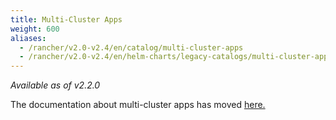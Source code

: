 ```yaml
---
title: Multi-Cluster Apps
weight: 600
aliases:
  - /rancher/v2.0-v2.4/en/catalog/multi-cluster-apps
  - /rancher/v2.0-v2.4/en/helm-charts/legacy-catalogs/multi-cluster-apps
---
```

_Available as of v2.2.0_

The documentation about multi-cluster apps has moved [here.](deploy-across-clusters/multi-cluster-apps)
